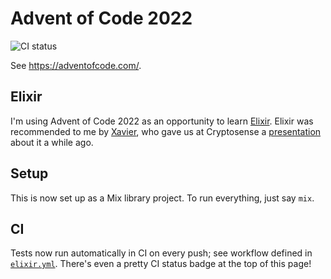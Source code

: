 # Advent of Code 2022

![CI status](https://github.com/ian-barnes/advent-of-code-2022/actions/workflows/elixir.yml/badge.svg)

See <https://adventofcode.com/>.

## Elixir

I'm using Advent of Code 2022 as an opportunity to learn
[Elixir](https://elixir-lang.org/). Elixir was recommended to me by
[Xavier](https://github.com/eXenon), who gave us at Cryptosense a
[presentation](https://exenon.github.io/elixir-presentation) about it a while ago.

## Setup

This is now set up as a Mix library project. To run everything, just say `mix`.

## CI

Tests now run automatically in CI on every push; see workflow defined in
[`elixir.yml`](https://github.com/ian-barnes/advent-of-code-2022/blob/main/.github/workflows/elixir.yml).
There's even a pretty CI status badge at the top of this page!
